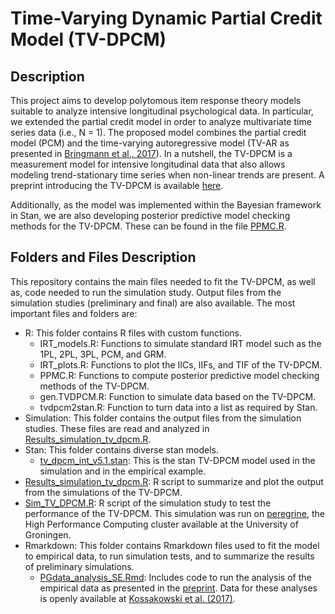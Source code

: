 # Time-Varying Dynamic Partial Credit Model (TV-DPCM)

## Description
This project aims to develop polytomous item response theory models suitable to analyze intensive longitudinal psychological data. In particular, we extended the partial credit model in order to analyze multivariate time series data (i.e., N = 1). The proposed model combines the partial credit model (PCM) and the time-varying autoregressive model (TV-AR as presented in [Bringmann et al., 2017](https://psycnet.apa.org/doiLanding?doi=10.1037%2Fmet0000085)). In a nutshell, the TV-DPCM is a measurement model for intensive longitudinal data that also allows modeling trend-stationary time series when non-linear trends are present. A preprint introducing the TV-DPCM is available [here](https://psyarxiv.com/udnbt/).

Additionally, as the model was implemented within the Bayesian framework in Stan, we are also developing posterior predictive model checking methods for the TV-DPCM. These can be found in the file [PPMC.R](R/PPMC.R).

## Folders and Files Description
This repository contains the main files needed to fit the TV-DPCM, as well as, code needed to run the simulation study. Output files from the simulation studies (preliminary and final) are also available. The most important files and folders are: 
* R: This folder contains R files with custom functions.
  + IRT_models.R: Functions to simulate standard IRT model such as the 1PL, 2PL, 3PL, PCM, and GRM.
  + IRT_plots.R: Functions to plot the IICs, IIFs, and TIF of the TV-DPCM.
  + PPMC.R: Functions to compute posterior predictive model checking methods of the TV-DPCM.
  + gen.TVDPCM.R: Function to simulate data based on the TV-DPCM.
  + tvdpcm2stan.R: Function to turn data into a list as required by Stan.
* Simulation: This folder contains the output files from the simulation studies. These files are read and analyzed in [Results_simulation_tv_dpcm.R](Results_simulation_tv_dpcm.R).
* Stan: This folder contains diverse stan models.
  + [tv_dpcm_int_v5.1.stan](Stan/tv_dpcm_int_v5.1.stan): This is the stan TV-DPCM model used in the simulation and in the empirical example.
* [Results_simulation_tv_dpcm.R](Results_simulation_tv_dpcm.R): R script to summarize and plot the output from the simulations of the TV-DPCM.
* [Sim_TV_DPCM.R](Sim_TV_DPCM.R): R script of the simulation study to test the performance of the TV-DPCM. This simulation was run on [peregrine](https://www.rug.nl/society-business/centre-for-information-technology/research/services/hpc/facilities/peregrine-hpc-cluster), the High Performance Computing cluster available at the University of Groningen.
* Rmarkdown: This folder contains Rmarkdown files used to fit the model to empirical data, to run simulation tests, and to summarize the results of preliminary simulations.
  + [PGdata_analysis_SE.Rmd](Rmarkdown/PGdata_analysis_SE.Rmd): Includes code to run the analysis of the empirical data as presented in the [preprint](https://psyarxiv.com/udnbt/). Data for these analyses is openly available at [Kossakowski et al. (2017)](http://doi.org/10.5334/jopd.29).
